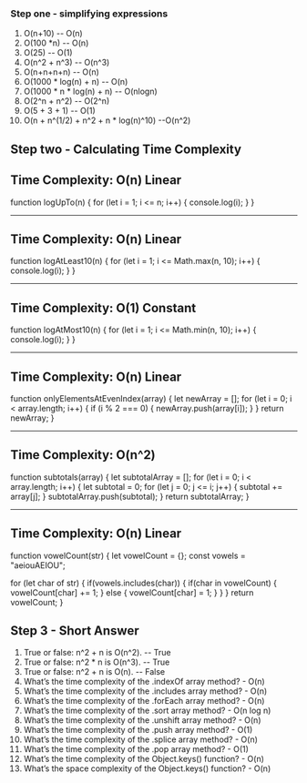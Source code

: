 ### Step one - simplifying expressions
1. O(n+10) -- O(n)
2. O(100 *n) -- O(n)
3. O(25) -- O(1)
4. O(n^2 + n^3) -- O(n^3)
5. O(n+n+n+n) -- O(n)
6. O(1000 * log(n) + n) -- O(n)
7. O(1000 * n * log(n) + n) -- O(nlogn)
8. O(2^n + n^2) -- O(2^n)
9. O(5 + 3 + 1) -- O(1)
10. O(n + n^(1/2) + n^2 + n * log(n)^10) --O(n^2)

## Step two - Calculating Time Complexity
## Time Complexity: O(n) Linear
function logUpTo(n) {
  for (let i = 1; i <= n; i++) {
    console.log(i);
  }
}
_______________________________________
## Time Complexity: O(n) Linear
function logAtLeast10(n) {
  for (let i = 1; i <= Math.max(n, 10); i++) {
    console.log(i);
  }
}
_______________________________________
## Time Complexity: O(1) Constant
function logAtMost10(n) {
  for (let i = 1; i <= Math.min(n, 10); i++) {
    console.log(i);
  }
}
_______________________________________
## Time Complexity: O(n) Linear
function onlyElementsAtEvenIndex(array) {
  let newArray = [];
  for (let i = 0; i < array.length; i++) {
    if (i % 2 === 0) {
      newArray.push(array[i]);
    }
  }
  return newArray;
}
_______________________________________
## Time Complexity: O(n^2)
function subtotals(array) {
  let subtotalArray = [];
  for (let i = 0; i < array.length; i++) {
    let subtotal = 0;
    for (let j = 0; j <= i; j++) {
      subtotal += array[j];
    }
    subtotalArray.push(subtotal);
  }
  return subtotalArray;
}
_______________________________________
## Time Complexity: O(n) Linear
function vowelCount(str) {
  let vowelCount = {};
  const vowels = "aeiouAEIOU";

  for (let char of str) {
    if(vowels.includes(char)) {
      if(char in vowelCount) {
        vowelCount[char] += 1;
      } else {
        vowelCount[char] = 1;
      }
    }
  }
  return vowelCount;
}

## Step 3 - Short Answer
1. True or false: n^2 + n is O(n^2). -- True
2. True or false: n^2 * n is O(n^3). -- True
3. True or false: n^2 + n is O(n). -- False
4. What’s the time complexity of the .indexOf array method? - O(n)
5. What’s the time complexity of the .includes array method? - O(n)
6. What’s the time complexity of the .forEach array method? - O(n)
7. What’s the time complexity of the .sort array method? - O(n log n)
8. What’s the time complexity of the .unshift array method? - O(n)
9. What’s the time complexity of the .push array method? - O(1)
10. What’s the time complexity of the .splice array method? - O(n)
11. What’s the time complexity of the .pop array method? - O(1)
12. What’s the time complexity of the Object.keys() function? - O(n)
13. What’s the space complexity of the Object.keys() function? - O(n)